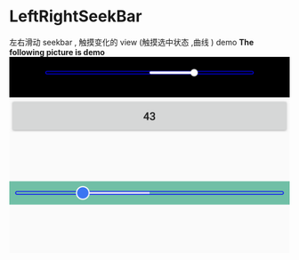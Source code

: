 # LeftRightSeekBar
左右滑动 seekbar , 触摸变化的 view (触摸选中状态 ,曲线 ) demo
**The following picture is demo**
![](https://github.com/kjergit/LeftRightSeekBar/blob/master/IMG_20180809_120958.png?raw=true)
